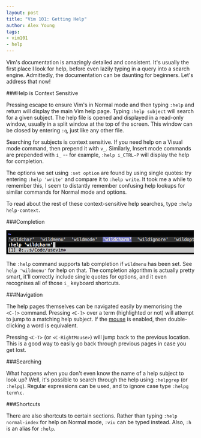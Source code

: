 ```yaml
---
layout: post
title: "Vim 101: Getting Help"
author: Alex Young
tags:   
- vim101
- help
---
```


Vim's documentation is amazingly detailed and consistent.  It's usually the first place I look for help, before even lazily typing in a query into a search engine.  Admittedly, the documentation can be daunting for beginners.  Let's address that now!

###Help is Context Sensitive

Pressing escape to ensure Vim's in Normal mode and then typing `:help` and return will display the main Vim help page.  Typing `:help subject` will search for a given subject.  The help file is opened and displayed in a read-only window, usually in a split window at the top of the screen.  This window can be closed by entering `:q`, just like any other file.

Searching for subjects is context sensitive.  If you need help on a Visual mode command, then prepend it with `v_`.  Similarly, Insert mode commands are prepended with `i_` -- for example, `:help i_CTRL-P` will display the help for completion.

The options we set using `:set option` are found by using single quotes: try entering `:help 'write'` and compare it to `:help write`.  It took me a while to remember this, I seem to distantly remember confusing help lookups for similar commands for Normal mode and options.

To read about the rest of these context-sensitive help searches, type `:help help-context`.

###Completion

![Help tab completion](/images/posts/vim101-help-tab-completion.png)

The `:help` command supports tab completion if `wildmenu` has been set.  See `help 'wildmenu'` for help on that.  The completion algorithm is actually pretty smart, it'll correctly include single quotes for options, and it even recognises all of those `i_` keyboard shortcuts.

###Navigation

The help pages themselves can be navigated easily by memorising the `<C-]>` command.  Pressing `<C-]>` over a term (highlighted or not) will attempt to jump to a matching help subject.  If the [mouse](http://usevim.com/2012/05/16/mouse/) is enabled, then double-clicking a word is equivalent.

Pressing `<C-T>` (or `<C-RightMouse>`) will jump back to the previous location.  This is a good way to easily go back through previous pages in case you get lost.

###Searching

What happens when you don't even know the name of a help subject to look up?  Well, it's possible to search through the help using `:helpgrep` (or `:helpg`).  Regular expressions can be used, and to ignore case type `:helpg term\c`.

###Shortcuts

There are also shortcuts to certain sections.  Rather than typing `:help normal-index` for help on Normal mode, `:viu` can be typed instead.  Also, `:h` is an alias for `:help`.
